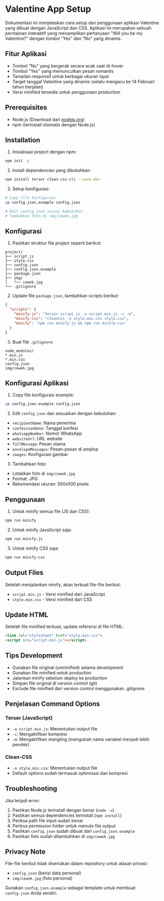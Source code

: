 # Valentine App Setup

Dokumentasi ini menjelaskan cara setup dan penggunaan aplikasi Valentine yang dibuat dengan JavaScript dan CSS. Aplikasi ini merupakan sebuah permainan interaktif yang menampilkan pertanyaan "Will you be my Valentine?" dengan tombol "Yes" dan "No" yang dinamis.

## Fitur Aplikasi
- Tombol "No" yang bergerak secara acak saat di-hover
- Tombol "Yes" yang memunculkan pesan romantis
- Tampilan responsif untuk berbagai ukuran layar
- Target tanggal Valentine yang dinamis (selalu mengacu ke 14 Februari tahun berjalan)
- Versi minified tersedia untuk penggunaan production

## Prerequisites

- Node.js (Download dari [nodejs.org](https://nodejs.org))
- npm (terinstall otomatis dengan Node.js)

## Installation

1. Inisialisasi project dengan npm:

```bash
npm init -y
```

2. Install dependencies yang dibutuhkan:

```bash
npm install terser clean-css-cli --save-dev
```

3. Setup konfigurasi:
```bash
# Copy file konfigurasi
cp config.json.example config.json

# Edit config.json sesuai kebutuhan
# Tambahkan foto di img/cewek.jpg
```

## Konfigurasi

1. Pastikan struktur file project seperti berikut:
```
project/
├── script.js
├── style.css
├── config.json
├── config.json.example
├── package.json
├── img/
│   └── cewek.jpg
└── .gitignore
```

2. Update file `package.json`, tambahkan scripts berikut:
```json
{
  "scripts": {
    "minify-js": "terser script.js -o script.min.js -c -m",
    "minify-css": "cleancss -o style.min.css style.css",
    "minify": "npm run minify-js && npm run minify-css"
  }
}
```

3. Buat file `.gitignore`:
```gitignore
node_modules/
*.min.js
*.min.css
config.json
img/cewek.jpg
```

## Konfigurasi Aplikasi

1. Copy file konfigurasi example:
```bash
cp config.json.example config.json
```

2. Edit `config.json` dan sesuaikan dengan kebutuhan:
- `recipientName`: Nama penerima
- `confessionDate`: Tanggal konfesi
- `whatsappNumber`: Nomor WhatsApp
- `websiteUrl`: URL website
- `fullMessage`: Pesan utama
- `envelopeMessages`: Pesan-pesan di amplop
- `images`: Konfigurasi gambar

3. Tambahkan foto:
- Letakkan foto di `img/cewek.jpg`
- Format: JPG
- Rekomendasi ukuran: 500x500 pixels

## Penggunaan

1. Untuk minify semua file (JS dan CSS):
```bash
npm run minify
```

2. Untuk minify JavaScript saja:
```bash
npm run minify-js
```

3. Untuk minify CSS saja:
```bash
npm run minify-css
```

## Output Files

Setelah menjalankan minify, akan terbuat file-file berikut:
- `script.min.js` - Versi minified dari JavaScript
- `style.min.css` - Versi minified dari CSS

## Update HTML

Setelah file minified terbuat, update referensi di file HTML:
```html
<link rel="stylesheet" href="style.min.css">
<script src="script.min.js"></script>
```

## Tips Development

- Gunakan file original (unminified) selama development
- Gunakan file minified untuk production
- Jalankan minify sebelum deploy ke production
- Simpan file original di version control (git)
- Exclude file minified dari version control menggunakan .gitignore

## Penjelasan Command Options

### Terser (JavaScript)
- `-o script.min.js`: Menentukan output file
- `-c`: Mengaktifkan kompresi
- `-m`: Mengaktifkan mangling (mengubah nama variabel menjadi lebih pendek)

### Clean-CSS
- `-o style.min.css`: Menentukan output file
- Default options sudah termasuk optimisasi dan kompresi

## Troubleshooting

Jika terjadi error:
1. Pastikan Node.js terinstall dengan benar (`node -v`)
2. Pastikan semua dependencies terinstall (`npm install`)
3. Periksa path file input sudah benar
4. Periksa permission folder untuk menulis file output
5. Pastikan `config.json` sudah dibuat dari `config.json.example`
6. Pastikan foto sudah ditambahkan di `img/cewek.jpg`

## Privacy Note

File-file berikut tidak disertakan dalam repository untuk alasan privasi:
- `config.json` (berisi data personal)
- `img/cewek.jpg` (foto personal)

Gunakan `config.json.example` sebagai template untuk membuat `config.json` Anda sendiri.


